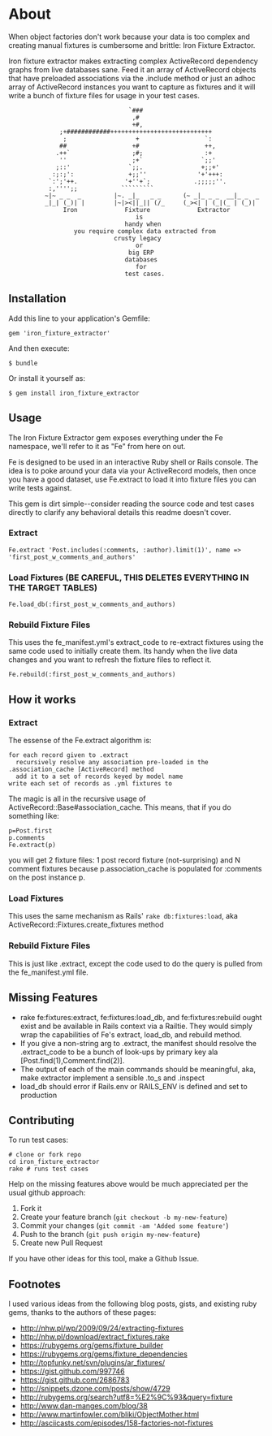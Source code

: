 # About

When object factories don't work because your data is too complex and creating manual fixtures is cumbersome and brittle: Iron Fixture Extractor.

Iron fixture extractor makes extracting complex ActiveRecord dependency graphs from live databases sane.  Feed it an array of ActiveRecord objects that have preloaded associations via the .include method or just an adhoc array of ActiveRecord instances you want to capture as fixtures and it will write a bunch of fixture files for usage in your test cases.
          
                                     `###                       
                                      ,#                        
                                      +#,                       
                  ;+############++++++++++++++++++++++++++++    
                   ;                   +                  `:    
                  ##                  +#                  ++,   
                 .++`                 ;#;                 :+    
                  ''                  ;+`                `;;'   
                 ;::'                `;;.                +;;+'  
                :;:;':               +;;''              '+'+++: 
               `:';'++.             '+''+`;            .;;;;;''.
               :,'''';;            `````````                    
              ~|~ _ _  _         |~. _|_   _ _      (~ _|_ _ _  __|_ _  _
              _|_| (_)| |        |~|><||_|| (/_     (_><| | (_|(_ | (_)|
                   Iron             Fixture             Extractor
                                       is
                                    handy when
                      you require complex data extracted from 
                                 crusty legacy 
                                       or 
                                     big ERP
                                    databases
                                       for
                                    test cases.
    
## Installation
Add this line to your application's Gemfile:

    gem 'iron_fixture_extractor'

And then execute:

    $ bundle

Or install it yourself as:

    $ gem install iron_fixture_extractor

## Usage
The Iron Fixture Extractor gem exposes everything under the Fe
namespace, we'll refer to it as "Fe" from here on out.

Fe is designed to be used in an interactive Ruby shell or Rails console.
The idea is to poke around your data via your ActiveRecord models, then
once you have a good dataset, use Fe.extract to load it into fixture
files you can write tests against.

This gem is dirt simple--consider reading the source code
and test cases directly to clarify any behavioral details this readme
doesn't cover.

### Extract

    Fe.extract 'Post.includes(:comments, :author).limit(1)', name =>  'first_post_w_comments_and_authors'

### Load Fixtures (BE CAREFUL, THIS DELETES EVERYTHING IN THE TARGET TABLES)

    Fe.load_db(:first_post_w_comments_and_authors)

### Rebuild Fixture Files
This uses the fe_manifest.yml's extract_code to re-extract fixtures
using the same code used to initially create them.  Its handy when the live data changes and you want to refresh the fixture files to reflect it.

    Fe.rebuild(:first_post_w_comments_and_authors)

## How it works

### Extract
The essense of the Fe.extract algorithm is:

    for each record given to .extract             
      recursively resolve any association pre-loaded in the .association_cache [ActiveRecord] method 
      add it to a set of records keyed by model name
    write each set of records as .yml fixtures to 

The magic is all in the recursive usage of ActiveRecord::Base#association_cache.  This means, that if you do something like:

    p=Post.first
    p.comments
    Fe.extract(p)

you will get 2 fixture files: 1 post record fixture (not-surprising) and N comment fixtures because p.association_cache is populated for :comments on the post instance p.

### Load Fixtures
This uses the same mechanism as Rails' `rake db:fixtures:load`, aka ActiveRecord::Fixtures.create_fixtures method

### Rebuild Fixture Files
This is just like .extract, except the code used to do the query is
pulled from the fe_manifest.yml file.

## Missing Features
* rake fe:fixtures:extract, fe:fixtures:load_db, and fe:fixtures:rebuild
  ought exist and be available in Rails context via a Railtie.  They would simply wrap the capabilities of Fe's extract, load_db, and rebuild method.
* If you give a non-string arg to .extract, the manifest should resolve
  the .extract_code to be a bunch of look-ups by primary key ala [Post.find(1),Comment.find(2)].
* The output of each of the main commands should be meaningful, aka,
  make extractor implement a sensible .to_s and .inspect 
* load_db should error if Rails.env or RAILS_ENV is defined and set to
  production

## Contributing
To run test cases:

    # clone or fork repo
    cd iron_fixture_extractor
    rake # runs test cases

Help on the missing features above would be much appreciated per the
usual github approach:

1. Fork it
2. Create your feature branch (`git checkout -b my-new-feature`)
3. Commit your changes (`git commit -am 'Added some feature'`)
4. Push to the branch (`git push origin my-new-feature`)
5. Create new Pull Request

If you have other ideas for this tool, make a Github Issue.

## Footnotes
I used various ideas from the following blog posts, gists, and existing
ruby gems, thanks to the authors of these pages:

* http://nhw.pl/wp/2009/09/24/extracting-fixtures
* http://nhw.pl/download/extract_fixtures.rake
* https://rubygems.org/gems/fixture_builder
* https://rubygems.org/gems/fixture_dependencies
* http://topfunky.net/svn/plugins/ar_fixtures/
* https://gist.github.com/997746
* https://gist.github.com/2686783
* http://snippets.dzone.com/posts/show/4729
* http://rubygems.org/search?utf8=%E2%9C%93&query=fixture
* http://www.dan-manges.com/blog/38
* http://www.martinfowler.com/bliki/ObjectMother.html
* http://asciicasts.com/episodes/158-factories-not-fixtures
